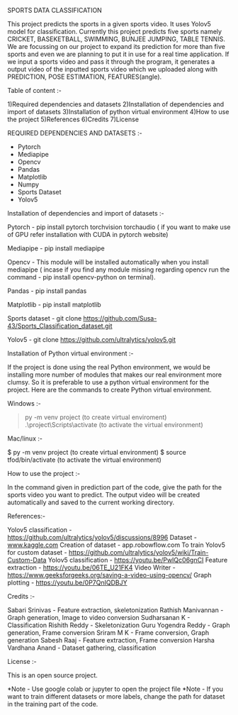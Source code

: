  SPORTS DATA CLASSIFICATION


This project predicts the sports in a given sports video. It uses Yolov5 model for classification. Currently this project
predicts five sports namely CRICKET, BASEKETBALL, SWIMMING, BUNJEE JUMPING, TABLE TENNIS. We are focussing on our project to
expand its prediction for more than five sports and even we are planning to put it in use for a real time application. 
If we input a sports video and pass it through the program, it generates a output video of the inputted sports video
which we uploaded along with PREDICTION, POSE ESTIMATION, FEATURES(angle).

Table of content :-

1)Required dependencies and datasets
2)Installation of dependencies and import of datasets
3)Installation of python virtual environment
4)How to use the project
5)References
6)Credits
7)License

REQUIRED DEPENDENCIES AND DATASETS :-


* Pytorch
* Mediapipe
* Opencv
* Pandas
* Matplotlib
* Numpy
* Sports Dataset 
* Yolov5


Installation of dependencies and import of datasets :-



Pytorch -   pip install pytorch torchvision torchaudio ( if you want to make use of GPU refer installation with CUDA in 
            pytorch website)

Mediapipe - pip install mediapipe

Opencv -    This module will be installed automatically when you install mediapipe ( incase if you find any module missing
	    regarding opencv run the command - pip install opencv-python on terminal).

Pandas -    pip install pandas

Matplotlib - pip install matplotlib

Sports dataset - git clone https://github.com/Susa-43/Sports_Classification_dataset.git

Yolov5 - git clone https://github.com/ultralytics/yolov5.git



Installation of Python virtual environment :- 


If the project is done using the real Python environment, we would be installing more number of modules that makes our 
real environment more clumsy. So it is preferable to use a python virtual environment for the project. Here are the commands
to create Python virtual environment.

Windows :-

> py -m venv project (to create virtual enviroment)
> .\project\Scripts\activate (to activate the virtual environment)

Mac/linux :-

$ py -m venv project (to create virtual environment)
$ source tfod/bin/activate (to activate the virtual environment)



How to use the project :-


In the command given in prediction part of the code, give the path for the sports video you want to predict. The output video
will be created automatically and saved to the current working directory.



References:- 

Yolov5 classification - https://github.com/ultralytics/yolov5/discussions/8996
Dataset - www.kaggle.com
Creation of dataset - app.robowflow.com
To train Yolov5 for custom dataset - https://github.com/ultralytics/yolov5/wiki/Train-Custom-Data
Yolov5 classification - https://youtu.be/PwIQc06gnCI
Feature extraction - https://youtu.be/06TE_U21FK4
Video Writer - https://www.geeksforgeeks.org/saving-a-video-using-opencv/
Graph plotting - https://youtu.be/0P7QnIQDBJY

Credits :-

Sabari Srinivas - Feature extraction, skeletonization
Rathish Manivannan - Graph generation, Image to video conversion
Sudharsanan K - Classification
Rishith Reddy - Skeletonization
Guru Yogendra Reddy - Graph generation, Frame conversion
Sriram M K - Frame conversion, Graph generation 
Sabesh Raaj - Feature extraction, Frame conversion
Harsha Vardhana Anand - Dataset gathering, classification


License :-

This is an open source project.


*Note - Use google colab or jupyter to open the project file
*Note - If you want to train different datasets or more labels, change the path for dataset in the training part of the code.
